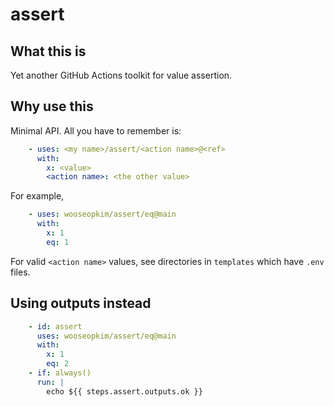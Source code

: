 # assert

## What this is

Yet another GitHub Actions toolkit for value assertion.

## Why use this

Minimal API. All you have to remember is:

```yml
    - uses: <my name>/assert/<action name>@<ref>
      with:
        x: <value>
        <action name>: <the other value>
```

For example,

```yml
    - uses: wooseopkim/assert/eq@main
      with:
        x: 1
        eq: 1
```

For valid `<action name>` values, see directories in `templates` which have `.env` files.

## Using outputs instead

```yml
    - id: assert
      uses: wooseopkim/assert/eq@main
      with:
        x: 1
        eq: 2
    - if: always()
      run: |
        echo ${{ steps.assert.outputs.ok }}
```
